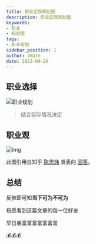 ```yaml
---
title: 职业宏观规划图
description: 职业宏观规划图
keywords:
- 职业
- 规划图
tags:
- 职业规划
sidebar_position: 1
author: 7Wate
date: 2022-09-29
---
```

## 职业选择

![职业规划](https://static.7wate.com/img/2022/01/21/217de37a34568.png)

> 结合实际情况决定

## 职业观

![img](https://static.7wate.com/img/2022/01/21/7c3f6412eb718.jpg)

此图引用自知乎 [陈思炜](https://www.zhihu.com/people/chensiwei36) 发表的 [回答](https://www.zhihu.com/question/21641405/answer/1257229593)。

## 总结

反推即可知**当下可为不可为**

祝愿看到这篇文章的每一位好友

早日暴富富富富富富富

💰💰💰
